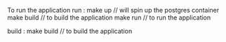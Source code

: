 To run the application 
run :
    make  up   // will spin up the postgres container
    make build // to build the application
    make run   //  to run the application

build :
    make build // to build the application
